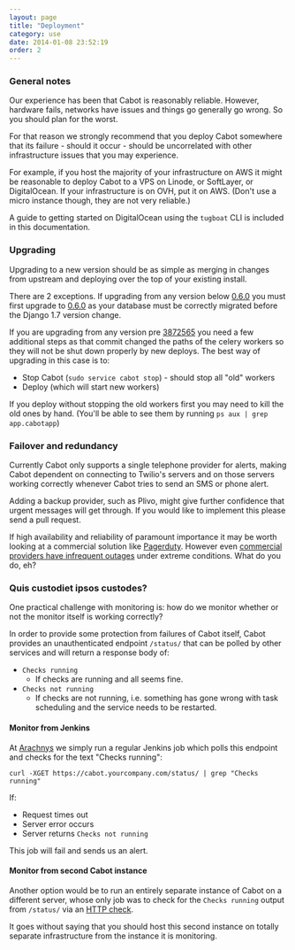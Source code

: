 ```yaml
---
layout: page
title: "Deployment"
category: use
date: 2014-01-08 23:52:19
order: 2
---
```


### General notes

Our experience has been that Cabot is reasonably reliable. However, hardware fails, networks have issues and things go generally go wrong. So you should plan for the worst.

For that reason we strongly recommend that you deploy Cabot somewhere that its failure - should it occur - should be uncorrelated with other infrastructure issues that you may experience.

For example, if you host the majority of your infrastructure on AWS it might be reasonable to deploy Cabot to a VPS on Linode, or SoftLayer, or DigitalOcean. If your infrastructure is on OVH, put it on AWS. (Don't use a micro instance though, they are not very reliable.)

A guide to getting started on DigitalOcean using the `tugboat` CLI is included in this documentation.

### Upgrading

Upgrading to a new version should be as simple as merging in changes from upstream and deploying over the top of your existing install.

There are 2 exceptions. If upgrading from any version below [0.6.0](https://github.com/arachnys/cabot/tree/0.6.0) you must first upgrade to [0.6.0](https://github.com/arachnys/cabot/tree/0.6.0) as your database must be correctly migrated before the Django 1.7 version change.

If you are upgrading from any version pre [3872565](https://github.com/arachnys/cabot/commit/38725651445df61eda06b86a6933317153088e4b) you need a few additional steps as that commit changed the paths of the celery workers so they will not be shut down properly by new deploys. The best way of upgrading in this case is to:

*   Stop Cabot (`sudo service cabot stop`) - should stop all "old" workers
*   Deploy (which will start new workers)

If you deploy without stopping the old workers first you may need to kill the old ones by hand. (You'll be able to see them by running `ps aux | grep app.cabotapp`)

### Failover and redundancy

Currently Cabot only supports a single telephone provider for alerts, making Cabot dependent on connecting to Twilio's servers and on those servers working correctly whenever Cabot tries to send an SMS or phone alert.

Adding a backup provider, such as Plivo, might give further confidence that urgent messages will get through. If you would like to implement this please send a pull request.

If high availability and reliability of paramount importance it may be worth looking at a commercial solution like [Pagerduty](http://pagerduty.com). However even [commercial providers have infrequent outages](http://blog.pagerduty.com/2013/12/outage-post-mortem-dec-11-2013/) under extreme conditions. What do you do, eh?

### Quis custodiet ipsos custodes?

One practical challenge with monitoring is: how do we monitor whether or not the monitor itself is working correctly?

In order to provide some protection from failures of Cabot itself, Cabot provides an unauthenticated endpoint `/status/` that can be polled by other services and will return a response body of:

*   `Checks running`
    *   If checks are running and all seems fine.
*   `Checks not running`
    *   If checks are not running, i.e. something has gone wrong with task scheduling and the service needs to be restarted.

#### Monitor from Jenkins

At [Arachnys](https://www.arachnys.com) we simply run a regular Jenkins job which polls this endpoint and checks for the text "Checks running":

    curl -XGET https://cabot.yourcompany.com/status/ | grep "Checks running"

If:

*   Request times out
*   Server error occurs
*   Server returns `Checks not running`

This job will fail and sends us an alert.

#### Monitor from second Cabot instance

Another option would be to run an entirely separate instance of Cabot on a different server, whose only job was to check for the `Checks running` output from `/status/` via an [HTTP check](http-checks.html).

It goes without saying that you should host this second instance on totally separate infrastructure from the instance it is monitoring.

